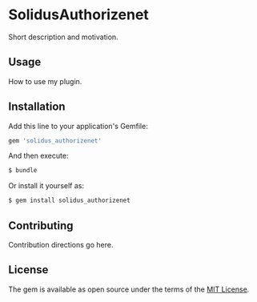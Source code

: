 # SolidusAuthorizenet
Short description and motivation.

## Usage
How to use my plugin.

## Installation
Add this line to your application's Gemfile:

```ruby
gem 'solidus_authorizenet'
```

And then execute:
```bash
$ bundle
```

Or install it yourself as:
```bash
$ gem install solidus_authorizenet
```

## Contributing
Contribution directions go here.

## License
The gem is available as open source under the terms of the [MIT License](https://opensource.org/licenses/MIT).
